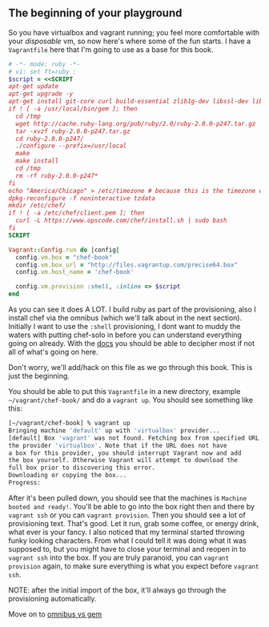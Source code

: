 The beginning of your playground
-------------------------------

So you have virtualbox and vagrant running; you feel more comfortable with your _disposable_ vm, so now here's where some of the fun starts.  I have a `Vagrantfile` here that I'm going to use as a base for this book.
```ruby
# -*- mode: ruby -*-
# vi: set ft=ruby :
$script = <<SCRIPT
apt-get update
apt-get upgrade -y
apt-get install git-core curl build-essential zlib1g-dev libssl-dev libreadline6-dev libyaml-dev -y
if ! [ -a /usr/local/bin/gem ]; then
  cd /tmp
  wget http://cache.ruby-lang.org/pub/ruby/2.0/ruby-2.0.0-p247.tar.gz
  tar -xvzf ruby-2.0.0-p247.tar.gz
  cd ruby-2.0.0-p247/
  ./configure --prefix=/usr/local
  make
  make install
  cd /tmp
  rm -rf ruby-2.0.0-p247*
fi
echo "America/Chicago" > /etc/timezone # because this is the timezone where I live ;)
dpkg-reconfigure -f noninteractive tzdata
mkdir /etc/chef/
if ! [ -a /etc/chef/client.pem ]; then
  curl -L https://www.opscode.com/chef/install.sh | sudo bash
fi
SCRIPT

Vagrant::Config.run do |config|
  config.vm.box = "chef-book"
  config.vm.box_url = "http://files.vagrantup.com/precise64.box"
  config.vm.host_name = 'chef-book'

  config.vm.provision :shell, :inline => $script
end
```

As you can see it does A LOT. I build ruby as part of the provisioning, also I install chef via the omnibus (which we'll talk about in the next section). Initially I want to use the `:shell` provisioning, I dont want to muddy the waters with putting chef-solo in before you can understand everything going on already. With the [docs](http://docs.vagrantup.com/v2/) you should be able to decipher most if not all of what's going on here.

Don't worry, we'll add/hack on this file as we go through this book. This is just the beginning.

You should be able to put this `Vagrantfile` in a new directory, example `~/vagrant/chef-book/` and do a `vagrant up`. You should see something like this:
```bash
[~/vagrant/chef-book] % vagrant up
Bringing machine 'default' up with 'virtualbox' provider...
[default] Box 'vagrant' was not found. Fetching box from specified URL for
the provider 'virtualbox'. Note that if the URL does not have
a box for this provider, you should interrupt Vagrant now and add
the box yourself. Otherwise Vagrant will attempt to download the
full box prior to discovering this error.
Downloading or copying the box...
Progress:
```
After it's been pulled down, you should see that the machines is `Machine booted and ready!`. You'll be able to go into the box right then and there by `vagrant ssh` or you can `vagrant provision`.
Then you should see a lot of provisioning text. That's good. Let it run, grab some coffee, or energy drink, what ever is your fancy. I also noticed that my terminal started throwing funky looking characters.  From what I could tell it was doing what it was supposed to, but you might have to close your terminal and reopen in to `vagrant ssh` into the box. If you are truly paranoid, you can `vagrant provision` again, to make sure everything is what you expect before `vagrant ssh`.

NOTE: after the initial import of the box, it'll always go through the provisioning automatically.

Move on to [omnibus vs gem](4-omnibus-install-vs-gem-install.md)
